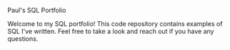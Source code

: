 Paul's SQL Portfolio

Welcome to my SQL portfolio! This code repository contains examples of SQL I've written. Feel free to take a look and reach out if you have any questions.
